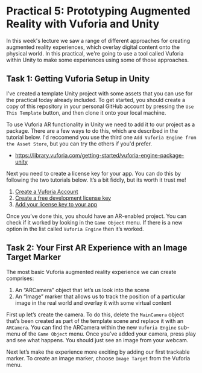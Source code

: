 # Practical 5: Prototyping Augmented Reality with Vuforia and Unity

In this week's lecture we saw a range of different approaches for creating augmented reality experiences, which overlay digital content onto the physical world. In this practical, we're going to use a tool called Vuforia within Unity to make some experiences using some of those approaches.

## Task 1: Getting Vuforia Setup in Unity

I've created a template Unity project with some assets that you can use for the practical today already included. To get started, you should create a copy of this repository in your personal GitHub account by pressing the ```Use This Template``` button, and then clone it onto your local machine.

To use Vuforia AR functionality in Unity we need to add it to our project as a package. There are a few ways to do this, which are described in the tutorial below. I'd reccomend you use the third one ```Add Vuforia Engine from the Asset Store```, but you can try the others if you'd prefer.

- https://library.vuforia.com/getting-started/vuforia-engine-package-unity

Next you need to create a license key for your app. You can do this by following the two tutorials below. It’s a bit fiddly, but its worth it trust me!

1. [Create a Vuforia Account](https://developer.vuforia.com/vui/auth/register)
2. [Create a free development license key](https://library.vuforia.com/articles/Training/Vuforia-License-Manager.html)
3. [Add your license key to your app](https://library.vuforia.com/articles/Solution/How-To-add-a-License-Key-to-your-Vuforia-App.html)

Once you’ve done this, you should have an AR-enabled project. You can check if it worked by looking in the ```Game Object``` menu. If there is a new option in the list called ```Vuforia Engine``` then it’s worked.

## Task 2: Your First AR Experience with an Image Target Marker

The most basic Vuforia augmented reality experience we can create comprises:

1. An “ARCamera” object that let’s us look into the scene
2. An “Image” marker that allows us to track the position of a particular image in the real world and overlay it with some virtual content

First up let’s create the camera. To do this, delete the ```MainCamera``` object that’s been created as part of the template scene and replace it with an ```ARCamera```. You can find the ARCamera within the new ```Vuforia Engine``` sub-menu of the ```Game Object``` menu. Once you’ve added your camera, press play and see what happens. You should just see an image from your webcam.

Next let’s make the experience more exciting by adding our first trackable marker. To create an image marker, choose ```Image Target``` from the Vuforia menu.



